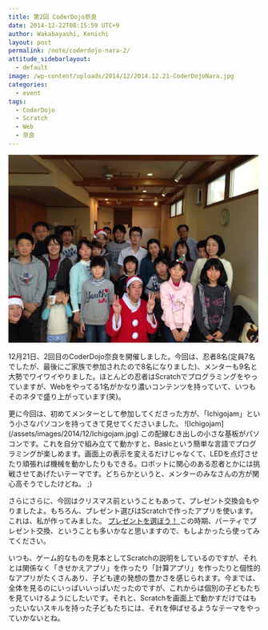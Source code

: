 ```yaml
---
title: 第2回 CoderDojo奈良
date: 2014-12-22T08:15:59 UTC+9
author: Wakabayashi, Kenichi
layout: post
permalink: /note/coderdojo-nara-2/
attitude_sidebarlayout:
  - default
image: /wp-content/uploads/2014/12/2014.12.21-CoderDojoNara.jpg
categories:
  - event
tags:
  - CoderDojo
  - Scratch
  - Web
  - 奈良
---
```

![2014.12.21-CoderDojoNara](/assets/images/2014/12/2014.12.21-CoderDojoNara.jpg)
<p>
12月21日、2回目のCoderDojo奈良を開催しました。今回は、忍者8名(定員7名でしたが、最後にご家族で参加されたので8名になりました)、メンターも9名と大勢でワイワイやりました。ほとんどの忍者はScratchでプログラミングをやっていますが、Webをやってる1名がかなり濃いコンテンツを持っていて、いつもそのネタで盛り上がっています(笑)。
</p>
<p>
更に今回は、初めてメンターとして参加してくださった方が、「Ichigojam」という小さなパソコンを持ってきて見せてくださいました。
![Ichigojam](/assets/images/2014/12/Ichigojam.jpg)
この配線むき出しの小さな基板がパソコンです。これを自分で組み立てて動かすと、Basicという簡単な言語でプログラミングが楽しめます。画面上の表示を変えるだけじゃなくて、LEDを点灯させたり頑張れば機械を動かしたりもできる。ロボットに関心のある忍者とかには挑戦させてあげたいテーマです。どちらかというと、メンターのみなさんの方が関心高そうでしたけどね。 ;)
</p>
<p>
さらにさらに、今回はクリスマス前ということもあって、プレゼント交換会もやりましたよ。もちろん、プレゼント選びはScratchで作ったアプリを使います。これは、私が作ってみました。
<a href="http://scratch.mit.edu/projects/36874952/">プレゼントを選ぼう！
</a>
この時期、パーティでプレゼント交換、ということも多いかなと思いますので、もしよかったら使ってみてください。
</p>
<p>
いつも、ゲーム的なものを見本としてScratchの説明をしているのですが、それとは関係なく「きせかえアプリ」を作ったり「計算アプリ」を作ったりと個性的なアプリがたくさんあり、子ども達の発想の豊かさを感じられます。今までは、全体を見るのにいっぱいいっぱいだったのですが、これからは個別の子どもたちを見ていけるようにしたいです。それと、Scratchを画面上で動かすだけではもったいないスキルを持った子どもたちには、それを伸ばせるようなテーマをやっていかないとね。
</p>
